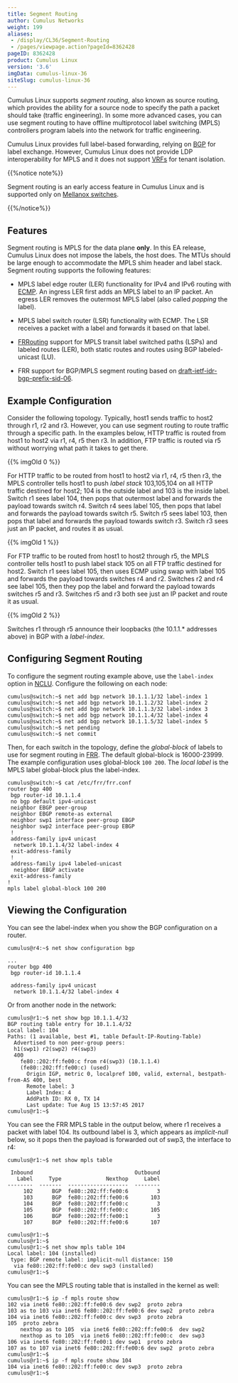 ```yaml
---
title: Segment Routing
author: Cumulus Networks
weight: 199
aliases:
 - /display/CL36/Segment-Routing
 - /pages/viewpage.action?pageId=8362428
pageID: 8362428
product: Cumulus Linux
version: '3.6'
imgData: cumulus-linux-36
siteSlug: cumulus-linux-36
---
```

Cumulus Linux supports *segment routing,* also known as source routing,
which provides the ability for a source node to specify the path a
packet should take (traffic engineering). In some more advanced cases,
you can use segment routing to have offline multiprotocol label
switching (MPLS) controllers program labels into the network for traffic
engineering.

Cumulus Linux provides full label-based forwarding, relying on
[BGP](/version/cumulus-linux-36/Layer-3/Border-Gateway-Protocol---BGP)
for label exchange. However, Cumulus Linux does not provide LDP
interoperability for MPLS and it does not support
[VRFs](/version/cumulus-linux-36/Layer-3/Virtual-Routing-and-Forwarding---VRF)
for tenant isolation.

{{%notice note%}}

Segment routing is an early access feature in Cumulus Linux and is
supported only on [Mellanox
switches](https://cumulusnetworks.com/products/hardware-compatibility-list/?Brand=mellanox).

{{%/notice%}}

## <span>Features</span>

Segment routing is MPLS for the data plane **only**. In this EA release,
Cumulus Linux does not impose the labels, the host does. The MTUs should
be large enough to accommodate the MPLS shim header and label stack.
Segment routing supports the following features:

  - MPLS label edge router (LER) functionality for IPv4 and IPv6 routing
    with
    [ECMP](/version/cumulus-linux-36/Layer-3/Equal-Cost-Multipath-Load-Sharing---Hardware-ECMP).
    An ingress LER first adds an MPLS label to an IP packet. An egress
    LER removes the outermost MPLS label (also called *popping* the
    label).

  - MPLS label switch router (LSR) functionality with ECMP. The LSR
    receives a packet with a label and forwards it based on that label.

  - [FRRouting](/version/cumulus-linux-36/Layer-3/FRRouting-Overview/)
    support for MPLS transit label switched paths (LSPs) and labeled
    routes (LER), both static routes and routes using BGP
    labeled-unicast (LU).

  - FRR support for BGP/MPLS segment routing based on
    [draft-ietf-idr-bgp-prefix-sid-06](https://datatracker.ietf.org/doc/draft-ietf-idr-bgp-prefix-sid/).

## <span>Example Configuration</span>

Consider the following topology. Typically, host1 sends traffic to host2
through r1, r2 and r3. However, you can use segment routing to route
traffic through a specific path. In the examples below, HTTP traffic is
routed from host1 to host2 via r1, r4, r5 then r3. In addition, FTP
traffic is routed via r5 without worrying what path it takes to get
there.

{{% imgOld 0 %}}

For HTTP traffic to be routed from host1 to host2 via r1, r4, r5 then
r3, the MPLS controller tells host1 to push *label stack* 103,105,104 on
all HTTP traffic destined for host2; 104 is the outside label and 103 is
the inside label. Switch r1 sees label 104, then pops that outermost
label and forwards the payload towards switch r4. Switch r4 sees label
105, then pops that label and forwards the payload towards switch r5.
Switch r5 sees label 103, then pops that label and forwards the payload
towards switch r3. Switch r3 sees just an IP packet, and routes it as
usual.

{{% imgOld 1 %}}

For FTP traffic to be routed from host1 to host2 through r5, the MPLS
controller tells host1 to push label stack 105 on all FTP traffic
destined for host2. Switch r1 sees label 105, then uses ECMP using swap
with label 105 and forwards the payload towards switches r4 and r2.
Switches r2 and r4 see label 105, then they pop the label and forward
the payload towards switches r5 and r3. Switches r5 and r3 both see just
an IP packet and route it as usual.

{{% imgOld 2 %}}

Switches r1 through r5 announce their loopbacks (the 10.1.1.\* addresses
above) in BGP with a *label-index*.

## <span>Configuring Segment Routing</span>

To configure the segment routing example above, use the `label-index`
option in
[NCLU](/version/cumulus-linux-36/System-Configuration/Network-Command-Line-Utility---NCLU/).
Configure the following on each node:

    cumulus@switch:~$ net add bgp network 10.1.1.1/32 label-index 1
    cumulus@switch:~$ net add bgp network 10.1.1.2/32 label-index 2
    cumulus@switch:~$ net add bgp network 10.1.1.3/32 label-index 3
    cumulus@switch:~$ net add bgp network 10.1.1.4/32 label-index 4
    cumulus@switch:~$ net add bgp network 10.1.1.5/32 label-index 5
    cumulus@switch:~$ net pending
    cumulus@switch:~$ net commit

Then, for each switch in the topology, define the *global-block* of
labels to use for segment routing in
[FRR](/version/cumulus-linux-36/Layer-3/Configuring-FRRouting/). The
default global-block is 16000-23999. The example configuration uses
global-block `100 200`. The *local label* is the MPLS label global-block
plus the label-index.

    cumulus@switch:~$ cat /etc/frr/frr.conf
    router bgp 400
     bgp router-id 10.1.1.4
     no bgp default ipv4-unicast
     neighbor EBGP peer-group
     neighbor EBGP remote-as external
     neighbor swp1 interface peer-group EBGP
     neighbor swp2 interface peer-group EBGP
     !
     address-family ipv4 unicast
      network 10.1.1.4/32 label-index 4
     exit-address-family
     !
     address-family ipv4 labeled-unicast
      neighbor EBGP activate
     exit-address-family
    !
    mpls label global-block 100 200

## <span>Viewing the Configuration</span>

You can see the label-index when you show the BGP configuration on a
router.

    cumulus@r4:~$ net show configuration bgp
     
    ...
    router bgp 400
     bgp router-id 10.1.1.4
     
     address-family ipv4 unicast
      network 10.1.1.4/32 label-index 4

Or from another node in the network:

    cumulus@r1:~$ net show bgp 10.1.1.4/32
    BGP routing table entry for 10.1.1.4/32
    Local label: 104
    Paths: (1 available, best #1, table Default-IP-Routing-Table)
      Advertised to non peer-group peers:
      h1(swp1) r2(swp2) r4(swp3)
      400
        fe80::202:ff:fe00:c from r4(swp3) (10.1.1.4)
        (fe80::202:ff:fe00:c) (used)
          Origin IGP, metric 0, localpref 100, valid, external, bestpath-from-AS 400, best
          Remote label: 3
          Label Index: 4
          AddPath ID: RX 0, TX 14
          Last update: Tue Aug 15 13:57:45 2017
    cumulus@r1:~$ 

You can see the FRR MPLS table in the output below, where r1 receives a
packet with label 104. Its outbound label is 3, which appears as
*implicit-null* below, so it pops then the payload is forwarded out of
swp3, the interface to r4:

    cumulus@r1:~$ net show mpls table
     
     Inbound                                Outbound
       Label     Type              Nexthop     Label
    --------  -------  -------------------  --------
         102      BGP  fe80::202:ff:fe00:6         3
         103      BGP  fe80::202:ff:fe00:6       103
         104      BGP  fe80::202:ff:fe00:c         3
         105      BGP  fe80::202:ff:fe00:c       105
         106      BGP  fe80::202:ff:fe00:1         3
         107      BGP  fe80::202:ff:fe00:6       107
     
    cumulus@r1:~$ 
    cumulus@r1:~$ 
    cumulus@r1:~$ net show mpls table 104
    Local label: 104 (installed)
     type: BGP remote label: implicit-null distance: 150
      via fe80::202:ff:fe00:c dev swp3 (installed)
    cumulus@r1:~$ 

You can see the MPLS routing table that is installed in the kernel as
well:

    cumulus@r1:~$ ip -f mpls route show
    102 via inet6 fe80::202:ff:fe00:6 dev swp2  proto zebra 
    103 as to 103 via inet6 fe80::202:ff:fe00:6 dev swp2  proto zebra 
    104 via inet6 fe80::202:ff:fe00:c dev swp3  proto zebra 
    105  proto zebra 
        nexthop as to 105  via inet6 fe80::202:ff:fe00:6  dev swp2
        nexthop as to 105  via inet6 fe80::202:ff:fe00:c  dev swp3
    106 via inet6 fe80::202:ff:fe00:1 dev swp1  proto zebra 
    107 as to 107 via inet6 fe80::202:ff:fe00:6 dev swp2  proto zebra  
    cumulus@r1:~$ 
    cumulus@r1:~$ ip -f mpls route show 104
    104 via inet6 fe80::202:ff:fe00:c dev swp3  proto zebra 
    cumulus@r1:~$ 

<article id="html-search-results" class="ht-content" style="display: none;">

</article>

<footer id="ht-footer">

</footer>
